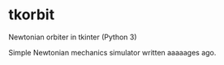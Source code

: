 # tkorbit
Newtonian orbiter in tkinter (Python 3)

Simple Newtonian mechanics simulator written aaaaages ago.
